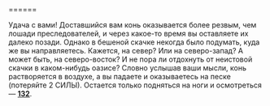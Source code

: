======

Удача с вами! Доставшийся вам конь оказывается более резвым, чем лошади преследователей, и через какое-то время вы оставляете их далеко позади. Однако в бешеной скачке некогда было подумать, куда же вы направляетесь. Кажется, на север? Или на северо-запад? А может быть, на северо-восток? И не пора ли отдохнуть от неистовой скачки в каком-нибудь оазисе? Словно услышав ваши мысли, конь растворяется в воздухе, а вы падаете и оказываетесь на песке (потеряйте 2 СИЛЫ). Остается только подняться на ноги и осмотреться — [**132**](#n_132).

